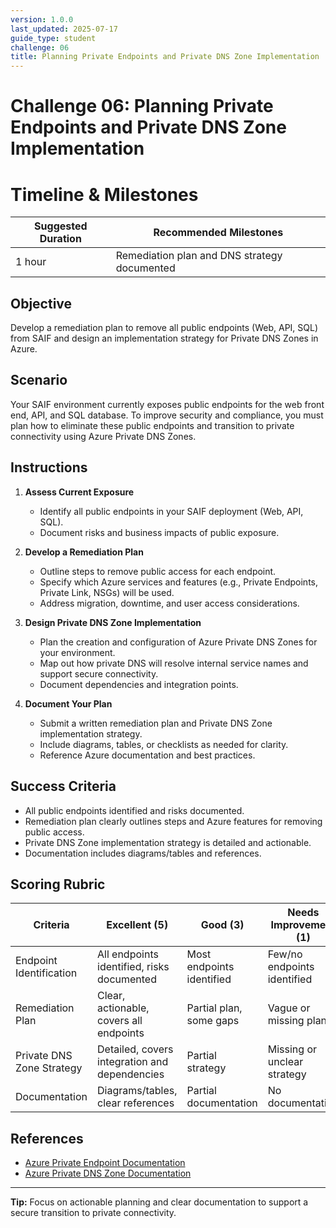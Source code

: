 ```yaml
---
version: 1.0.0
last_updated: 2025-07-17
guide_type: student
challenge: 06
title: Planning Private Endpoints and Private DNS Zone Implementation
---
```


# Challenge 06: Planning Private Endpoints and Private DNS Zone Implementation
# Timeline & Milestones
| Suggested Duration | Recommended Milestones |
|--------------------|-----------------------|
| 1 hour             | Remediation plan and DNS strategy documented |

## Objective
Develop a remediation plan to remove all public endpoints (Web, API, SQL) from SAIF and design an implementation strategy for Private DNS Zones in Azure.

## Scenario

Your SAIF environment currently exposes public endpoints for the web front end, API, and SQL database. To improve security and compliance, you must plan how to eliminate these public endpoints and transition to private connectivity using Azure Private DNS Zones.

## Instructions

1. **Assess Current Exposure**
   - Identify all public endpoints in your SAIF deployment (Web, API, SQL).
   - Document risks and business impacts of public exposure.

2. **Develop a Remediation Plan**
   - Outline steps to remove public access for each endpoint.
   - Specify which Azure services and features (e.g., Private Endpoints, Private Link, NSGs) will be used.
   - Address migration, downtime, and user access considerations.

3. **Design Private DNS Zone Implementation**
   - Plan the creation and configuration of Azure Private DNS Zones for your environment.
   - Map out how private DNS will resolve internal service names and support secure connectivity.
   - Document dependencies and integration points.

4. **Document Your Plan**
   - Submit a written remediation plan and Private DNS Zone implementation strategy.
   - Include diagrams, tables, or checklists as needed for clarity.
   - Reference Azure documentation and best practices.

## Success Criteria

- All public endpoints identified and risks documented.
- Remediation plan clearly outlines steps and Azure features for removing public access.
- Private DNS Zone implementation strategy is detailed and actionable.
- Documentation includes diagrams/tables and references.

## Scoring Rubric

| Criteria                        | Excellent (5) | Good (3) | Needs Improvement (1) |
|---------------------------------|---------------|----------|-----------------------|
| Endpoint Identification         | All endpoints identified, risks documented | Most endpoints identified | Few/no endpoints identified |
| Remediation Plan                | Clear, actionable, covers all endpoints | Partial plan, some gaps | Vague or missing plan |
| Private DNS Zone Strategy       | Detailed, covers integration and dependencies | Partial strategy | Missing or unclear strategy |
| Documentation                   | Diagrams/tables, clear references | Partial documentation | No documentation |

## References

- [Azure Private Endpoint Documentation](https://learn.microsoft.com/en-us/azure/private-link/private-endpoint-overview)
- [Azure Private DNS Zone Documentation](https://learn.microsoft.com/en-us/azure/dns/private-dns-overview)

---

**Tip:**
Focus on actionable planning and clear documentation to support a secure transition to private connectivity.
